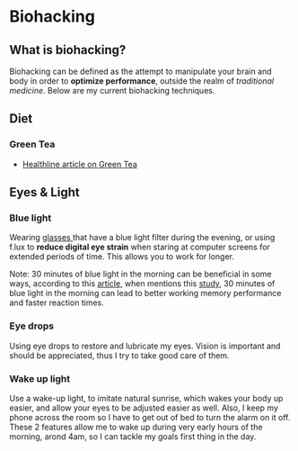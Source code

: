 # Biohacking

## What is biohacking?

Biohacking can be defined as the attempt to manipulate your brain and body in order to **optimize performance**, outside the realm of _traditional medicine_. Below are my current biohacking techniques.

## Diet

### Green Tea

* [Healthline article on Green Tea](https://www.healthline.com/nutrition/top-10-evidence-based-health-benefits-of-green-tea)

## Eyes & Light

### Blue light

Wearing [glasses ](https://www.amazon.co.uk/DUCO-Anti-Glare-Protection-Anti-Fatigue-Smartphone/dp/B071DGFZG7?th=1)that have a blue light filter during the evening, or using f.lux to **reduce digital eye strain** when staring at computer screens for extended periods of time. This allows you to work for longer.

Note: 30 minutes of blue light in the morning can be beneficial in some ways, according to this [article](https://thesleepdoctor.com/2017/11/06/latest-blue-light-sleep/), when mentions this [study](https://www.medscape.com/viewarticle/864931), 30 minutes of blue light in the morning can lead to better working memory performance and faster reaction times.

### Eye drops

Using eye drops to restore and lubricate my eyes. Vision is important and should be appreciated, thus I try to take good care of them.

### **Wake up light**

Use a wake-up light, to imitate natural sunrise, which wakes your body up easier, and allow your eyes to be adjusted easier as well. Also, I keep my phone across the room so I have to get out of bed to turn the alarm on it off. These 2 features allow me to wake up during very early hours of the morning, arond 4am, so I can tackle my goals first thing in the day.





